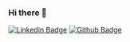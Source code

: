 ### Hi there 👋

<!--
**kerem97/kerem97** is a ✨ _special_ ✨ repository because its `README.md` (this file) appears on your GitHub profile.

Here are some ideas to get you started:

- 🔭 I’m currently working on Asp.Net Core 
- 🌱 I’m currently learning Asp.Net Core Web Development
- 📫 How to reach me: 
-->
[![Linkedin Badge](https://img.shields.io/badge/LinkedIn-0077B5?style=for-the-badge&logo=linkedin&logoColor=white&link=link)](https://www.linkedin.com/in/kerem-durak-0a4758183/)
[![Github Badge](https://img.shields.io/badge/GitHub-100000?style=for-the-badge&logo=github&logoColor=white&link=link)](https://github.com/kerem97)
